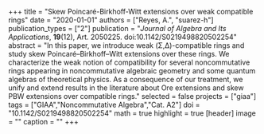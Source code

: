 +++
title = "Skew Poincaré-Birkhoff-Witt extensions over weak compatible rings"
date = "2020-01-01"
authors = ["Reyes, A.", "suarez-h"]
publication_types = ["2"]
publication = "*Journal of Algebra and Its Applications*, **19**(12), Art. 2050225. doi:10.1142/S0219498820502254"
abstract = "In this paper, we introduce weak (Σ,Δ)-compatible rings and study skew Poincaré–Birkhoff–Witt extensions over these rings. We characterize the weak notion of compatibility for several noncommutative rings appearing in noncommutative algebraic geometry and some quantum algebras of theoretical physics. As a consequence of our treatment, we unify and extend results in the literature about Ore extensions and skew PBW extensions over compatible rings."
selected = false
projects = ["giaa"]
tags = ["GIAA","Noncommutative Algebra","Cat. A2"]
doi = "10.1142/S0219498820502254"
math = true
highlight = true
[header]
image = ""
caption = ""
+++
